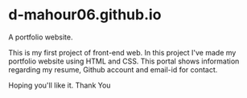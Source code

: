 # d-mahour06.github.io
A portfolio website.

This is my first project of front-end web. In this project I've made my portfolio website using HTML and CSS. This portal shows information regarding my resume, Github account and email-id for contact.

Hoping you'll like it.
Thank You
